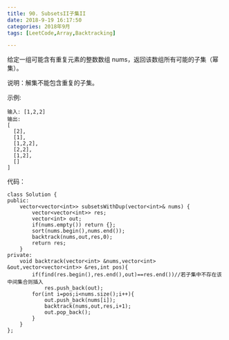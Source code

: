 ```yaml
---
title: 90. SubsetsII子集II
date: 2018-9-19 16:17:50  
categories: 2018年9月
tags: [LeetCode,Array,Backtracking]

---
```


 


给定一组可能含有重复元素的整数数组 nums，返回该数组所有可能的子集（幂集）。


<!-- more -->

说明：解集不能包含重复的子集。

示例:

	输入: [1,2,2]
	输出:
	[
	  [2],
	  [1],
	  [1,2,2],
	  [2,2],
	  [1,2],
	  []
	]
代码：

	class Solution {
	public:
	    vector<vector<int>> subsetsWithDup(vector<int>& nums) {
	        vector<vector<int>> res;
	        vector<int> out;
	        if(nums.empty()) return {};
	        sort(nums.begin(),nums.end());
	        backtrack(nums,out,res,0);
	        return res;
	    }
	private:
	    void backtrack(vector<int> &nums,vector<int> &out,vector<vector<int>> &res,int pos){
	        if(find(res.begin(),res.end(),out)==res.end())//若子集中不存在该中间集合则插入
	            res.push_back(out);
	        for(int i=pos;i<nums.size();i++){
	            out.push_back(nums[i]);
	            backtrack(nums,out,res,i+1);
	            out.pop_back();
	        }
	    }
	};
